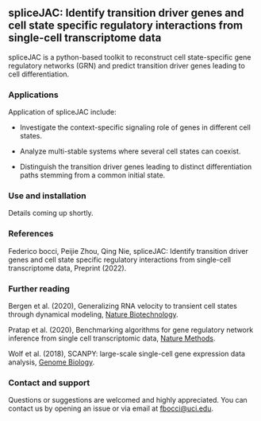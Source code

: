 ## spliceJAC: Identify transition driver genes and cell state specific regulatory interactions from single-cell transcriptome data

spliceJAC is a python-based toolkit to reconstruct cell state-specific gene regulatory networks (GRN) and predict transition driver genes leading to cell differentiation. 

### Applications

Application of spliceJAC include:

- Investigate the context-specific signaling role of genes in different cell states.

- Analyze multi-stable systems where several cell states can coexist.

- Distinguish the transition driver genes leading to distinct differentiation paths stemming from a common initial state.

### Use and installation

Details coming up shortly.

### References

Federico bocci, Peijie Zhou, Qing Nie, spliceJAC: Identify transition driver genes and cell state specific regulatory interactions from single-cell transcriptome data, Preprint (2022).

### Further reading

Bergen et al. (2020), Generalizing RNA velocity to transient cell states through dynamical modeling, [Nature Biotechnology](https://www.nature.com/articles/s41587-020-0591-3).

Pratap et al. (2020), Benchmarking algorithms for gene regulatory network inference from single cell transcriptomic data, [Nature Methods](https://www.nature.com/articles/s41592-019-0690-6).

Wolf et al. (2018), SCANPY: large-scale single-cell gene expression data analysis, [Genome Biology](https://genomebiology.biomedcentral.com/articles/10.1186/s13059-017-1382-0).

### Contact and support

Questions or suggestions are welcomed and highly appreciated. You can contact us by opening an issue or via email at fbocci@uci.edu.
